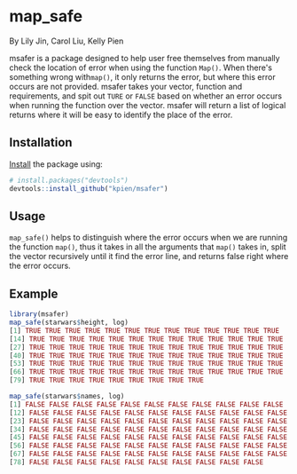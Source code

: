 # map_safe
By Lily Jin, Carol Liu, Kelly Pien

msafer is a package designed to help user free themselves from manually check the location of error when using the function `Map()`. When there's something wrong with`map()`, it only returns the error, but where this error occurs are not provided. msafer takes your vector, function and requirements, and spit out `TURE` or `FALSE` based on whether an error occurs when running the function over the vector. msafer will return a list of logical returns where it will be easy to identify the place of the error. 

## Installation

[Install](https://github.com/kpien/msafer) the package using:

``` r
# install.packages("devtools")
devtools::install_github("kpien/msafer")
```

## Usage

`map_safe()` helps to distinguish where the error occurs when we are running the function `map()`, thus it takes in all the arguments that `map()` takes in, split the vector recursively until it find the error line, and returns false right where the error occurs. 

## Example

``` r
library(msafer)
map_safe(starwars$height, log)
[1] TRUE TRUE TRUE TRUE TRUE TRUE TRUE TRUE TRUE TRUE TRUE TRUE TRUE
[14] TRUE TRUE TRUE TRUE TRUE TRUE TRUE TRUE TRUE TRUE TRUE TRUE TRUE
[27] TRUE TRUE TRUE TRUE TRUE TRUE TRUE TRUE TRUE TRUE TRUE TRUE TRUE
[40] TRUE TRUE TRUE TRUE TRUE TRUE TRUE TRUE TRUE TRUE TRUE TRUE TRUE
[53] TRUE TRUE TRUE TRUE TRUE TRUE TRUE TRUE TRUE TRUE TRUE TRUE TRUE
[66] TRUE TRUE TRUE TRUE TRUE TRUE TRUE TRUE TRUE TRUE TRUE TRUE TRUE
[79] TRUE TRUE TRUE TRUE TRUE TRUE TRUE TRUE TRUE

map_safe(starwars$names, log)
[1] FALSE FALSE FALSE FALSE FALSE FALSE FALSE FALSE FALSE FALSE FALSE
[12] FALSE FALSE FALSE FALSE FALSE FALSE FALSE FALSE FALSE FALSE FALSE
[23] FALSE FALSE FALSE FALSE FALSE FALSE FALSE FALSE FALSE FALSE FALSE
[34] FALSE FALSE FALSE FALSE FALSE FALSE FALSE FALSE FALSE FALSE FALSE
[45] FALSE FALSE FALSE FALSE FALSE FALSE FALSE FALSE FALSE FALSE FALSE
[56] FALSE FALSE FALSE FALSE FALSE FALSE FALSE FALSE FALSE FALSE FALSE
[67] FALSE FALSE FALSE FALSE FALSE FALSE FALSE FALSE FALSE FALSE FALSE
[78] FALSE FALSE FALSE FALSE FALSE FALSE FALSE FALSE FALSE FALSE


```






